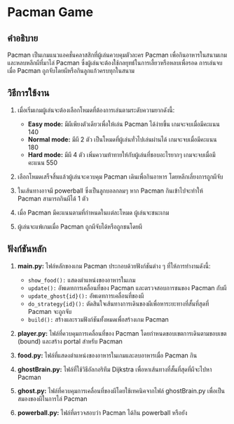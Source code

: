 # Pacman Game

## คำอธิบาย
Pacman เป็นเกมแนวแอคชั่นคลาสสิกที่ผู้เล่นควบคุมตัวละคร Pacman เพื่อกินอาหารในสนามเกม และหลบหลีกผีที่มาไล่ Pacman ซึ่งผู้เล่นจะต้องใช้กลยุทธ์ในการเลี้ยวหรือหลบเพื่อรอด การเล่นจบเมื่อ Pacman ถูกจับโดยผีหรือกินลูกแก้วครบทุกในสนาม

## วิธีการใช้งาน
1. เมื่อเริ่มเกมผู้เล่นจะต้องเลือกโหมดที่ต้องการเล่นตามระดับความยากดังนี้:
    - **Easy mode:** มีผีเพียงตัวเดียวเพื่อให้เล่น Pacman ได้ง่ายขึ้น เกมจะจบเมื่อมีคะแนน 140
    - **Normal mode:** มีผี 2 ตัว เป็นโหมดที่ผู้เล่นทั่วไปเล่นผ่านได้ เกมจะจบเมื่อมีคะแนน 180
    - **Hard mode:** มีผี 4 ตัว เพิ่มความท้าทายให้กับผู้เล่นที่ชอบอะไรยากๆ เกมจะจบเมื่อมีคะแนน 550

2. เลือกโหมดเสร็จสิ้นแล้วผู้เล่นจะควบคุม Pacman เดินเพื่อกินอาหาร โดยหลีกเลี่ยงการถูกผีจับ

3. ในเส้นทางอาจมี powerball ซึ่งเป็นลูกบอลกลมๆ หาก Pacman กินเข้าไปจะทำให้ Pacman สามารถกินผีได้ 1 ตัว

4. เมื่อ Pacman มีคะแนนตามที่กำหนดในเเต่ละโหมด ผู้เล่นจะชนะเกม

5. ผู้เล่นจะแพ้เกมเมื่อ Pacman ถูกผีจับได้หรือถูกชนโดยผี

## ฟังก์ชันหลัก
1. **main.py:** ไฟล์หลักของเกม Pacman ประกอบด้วยฟังก์ชันต่าง ๆ ที่ให้การทำงานดังนี้:
    - `show_food():` แสดงตำแหน่งของอาหารในเกม
    - `update():` อัพเดทการเคลื่อนที่ของ Pacman และตรวจสอบการชนของ Pacman กับผี
    - `update_ghost{id}():` อัพเดทการเคลื่อนที่ของผี
    - `do_strategy{id}():` ตัดสินใจเส้นทางการเดินของผีเพื่อหาระยะทางที่สั้นที่สุดที่ Pacman จะถูกจับ
    - `build():` สร้างและรวมฟังก์ชันทั้งหมดเพื่อสร้างเกม Pacman

2. **player.py:** ไฟล์ที่ควบคุมการเคลื่อนที่ของ Pacman โดยกำหนดขอบเขตการเดินตามขอบเขต (bound) และสร้าง portal สำหรับ Pacman

3. **food.py:** ไฟล์ที่แสดงตำแหน่งของอาหารในเกมและลบอาหารเมื่อ Pacman กิน

4. **ghostBrain.py:** ไฟล์ที่ใช้วิธีอัลกอริทึม Dijkstra เพื่อหาเส้นทางที่สั้นที่สุดที่ผีจะไปหา Pacman

5. **ghost.py:** ไฟล์ที่ควบคุมการเคลื่อนที่ของผีโดยใช้เทคนิคจากไฟล์ ghostBrain.py เพื่อเป็นสมองของผีในการไล่ Pacman

6. **powerball.py:** ไฟล์ที่ตรวจสอบว่า Pacman ได้กิน powerball หรือยัง

